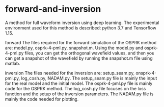 # forward-and-inversion
A method for full waveform inversion using deep learning.
The experimental environment used for this method is described: python 3.7 and Tensorflow 1.15.

forward
The files required for the forward simulation of the OSPRK method are: model.py, osprk-4-pml.py, snapshot.m.
Using the model.py and osprk-4-pml.py files, you can get the orthogonal wavefield values, and then you can get a snapshot of the wavefield by running the snapshot.m file using matlab.

inversion
The files needed for the inversion are: setup_seam.py, onsprk-4-pml.py, log_cosh.py, NADAM.py.
The setup_seam.py file is mainly the input for the real model and the initial model.
The osprk-4-pml.py file is mainly code for the OSPRK method.
The log_cosh.py file focuses on the loss function and the setup of the inversion parameters.
The NADAM.py file is mainly the code needed for plotting.
